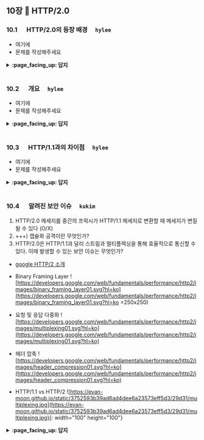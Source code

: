 ## 10장 :octopus: HTTP/2.0

### 10.1 　  HTTP/2.0의 등장 배경　 `hylee`
- 여기에
- 문제를 작성해주세요
<details>
<summary> <b> :page_facing_up: 답지 </b>  </summary>
<div markdown="1">
  
- 여기에
- 해설을 작성해주세요

</div>
</details>
<br>

### 10.2 　  개요　 `hylee`
- 여기에
- 문제를 작성해주세요
<details>
<summary> <b> :page_facing_up: 답지 </b>  </summary>
<div markdown="1">
  
- 여기에
- 해설을 작성해주세요

</div>
</details>
<br>

### 10.3 　  HTTP/1.1과의 차이점　 `hylee`
- 여기에
- 문제를 작성해주세요
<details>
<summary> <b> :page_facing_up: 답지 </b>  </summary>
<div markdown="1">
  
- 여기에
- 해설을 작성해주세요

</div>
</details>
<br>

### 10.4 　  알려진 보안 이슈　 `kukim`
1. HTTP/2.0 메세지를 중간의 프락시가 HTTP/1.1 메세지로 변환할 때 메세지가 변질 될 수 있다  (O/X)
2. +++) 캡슐화 공격이란 무엇인가?
3. HTTP/2.0은 HTTP/1.1과 달리 스트림과 멀티플렉싱을 통해 효율적으로 통신할 수 있다. 이때 발생할 수 있는 보안 이슈는 무엇인가?

- [google HTTP/2 소개](https://developers.google.com/web/fundamentals/performance/http2?hl=ko)

- Binary Framing Layer
![https://developers.google.com/web/fundamentals/performance/http2/images/binary_framing_layer01.svg?hl=ko](https://developers.google.com/web/fundamentals/performance/http2/images/binary_framing_layer01.svg?hl=ko =250x250)

- 요청 및 응답 다중화
![https://developers.google.com/web/fundamentals/performance/http2/images/multiplexing01.svg?hl=ko](https://developers.google.com/web/fundamentals/performance/http2/images/multiplexing01.svg?hl=ko)

- 헤더 압축
![https://developers.google.com/web/fundamentals/performance/http2/images/header_compression01.svg?hl=ko](https://developers.google.com/web/fundamentals/performance/http2/images/header_compression01.svg?hl=ko)

- HTTP/1.1 vs HTTP/2
![https://evan-moon.github.io/static/3752593b39ad6ad4dee6a23573eff5d3/29d31/multiplexing.jpg](https://evan-moon.github.io/static/3752593b39ad6ad4dee6a23573eff5d3/29d31/multiplexing.jpg){: width="100" height="100"}

<details>
<summary> <b> :page_facing_up: 답지 </b>  </summary>
<div markdown="1">
  
1. HTTP/2.0 메세지를 중간의 프락시가 HTTP/1.1 메세지로 변환할 때 메세지가 변질 될 수 있다  (O/X)
- 정답 : O (CR,LF,Null 문자 등을 잘못 처리하여 헤더와 메세지를 구분하지 못하게 될 수 있다. 현재까지도 발생하는 보안 이슈이다. 2019년 11월에 NVD-CVE에서 발표된 메세지 변환시 발생하는 문제https://nvd.nist.gov/vuln/detail/CVE-2019-19330)
2. +++) 캡슐화 공격이란 무엇인가?
- 정답 : 캡슐화된 데이터를 다른 곳에서 디코딩할 때 데이터를 잘못 분리하거나 구별하여 잘못된 코드가 소프트웨어에 들어와 문제를 일으키는 경우이다. 이는 전체 시스템에 쌓여 프로그램 누수를 시키거나 도메인 간 공격이 생길 수 있고 엑세스 권한을 얻을 수 있다.
```
예를 들어보자.
1. 해커가 HTTP/1.1을 사용하는 서버와 중간에 멍청한 프락시를 찾는다.
2. HTTP/2.0 메세지를 보내 1.1로 해석하게 만든다.
3. 이때 2.0으로 보내는 메세지에 CR,LF, Null 문자등을 넣어 어떻게 HTTP/1.1 코드가 해석되는지 확인하고 컴파일 보안 문제를 찾는다.
4. 문제점을 발견하고 아래와 같은 코드를 HTTP/2.0 메세지를 보내 서버가 이를 실행하게 만들고 그 응답을 받고 공격한다.

char* path = getenv("PATH");
...
sprintf(stderr, "cannot find exe on path %s\n", path);

getenv() 함수는 표준오류 스트림을 이용해서 환경변수를 확인하는 코드이다. 
이를 HTTP/2.0 메세지로 캡슐화하여 보내고 순진한 프락시는 이를 쉽게 해석하여
HTTP/1.1 메세지로 변환하는데 서버는 이를 모르고 그대로 아래의 코드를 컴파일하여
공격자에게 그대로 노출시킬 수 있다.

reference : https://www.veracode.com/security/encapsulation
```
3. HTTP/2.0은 HTTP/1.1과 달리 스트림과 멀티플렉싱을 통해 효율적으로 통신할 수 있다. 이때 발생할 수 있는 보안 이슈는 무엇인가?
- 정답 : 긴 커넥션을 유지하고 있으면 개인정보 유출에 악용될 수 있다. 

</div>
</details>
<br>
